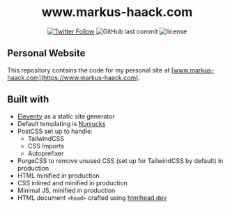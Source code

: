 <h1 align="center">www.markus-haack.com</h1>
<div align="center">
<p>

[![Twitter Follow](https://img.shields.io/twitter/follow/mhaack.svg?style=social&label=Follow)](https://twitter.com/mhaack)
![GitHub last commit](https://img.shields.io/github/last-commit/mhaack/mh-site.svg?style=flat-square)
![license](https://img.shields.io/github/license/mhaack/mh-site.svg?style=flat-square)

</p>
</div>

## Personal Website
This repository contains the code for my personal site at [www.markus-haack.com](https://www.markus-haack.com).

## Built with
* [Eleventy](https://11ty.dev) as a static site generator
* Default templating is [Nunjucks](https://mozilla.github.io/nunjucks/)
* PostCSS set up to handle:
	* TailwindCSS
	* CSS Imports
	* Autoprefixer 
* PurgeCSS to remove unused CSS (set up for TailwindCSS by default) in production
* HTML minified in production
* CSS inlined and minified in production
* Minimal JS, minified in production
* HTML document `<head>` crafted using [htmlhead.dev](https://htmlhead.dev)

